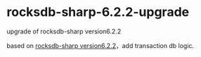 # rocksdb-sharp-6.2.2-upgrade
upgrade of rocksdb-sharp version6.2.2

based on [rocksdb-sharp version6.2.2](https://github.com/warrenfalk/rocksdb-sharp/releases/tag/v6.2.2)，add transaction db logic.

